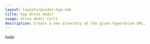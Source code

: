 ```yaml
---
layout: layouts/guides-hyp-cmd
title: hyp drive mkdir
usage: drive mkdir {url}
description: Create a new directory at the given hyperdrive URL.
---
```


todo